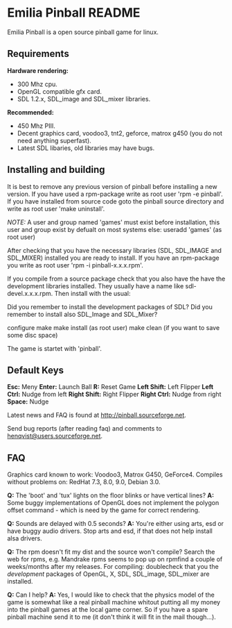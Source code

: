 # Emilia Pinball README


Emilia Pinball is a open source pinball game for linux.

## Requirements

**Hardware rendering:**
* 300 Mhz cpu.
* OpenGL compatible gfx card.
* SDL 1.2.x, SDL_image and SDL_mixer libraries.

**Recommended:**
* 450 Mhz PIII.
* Decent graphics card, voodoo3, tnt2, geforce, matrox g450 (you do not need anything superfast).
*  Latest SDL libaries, old libraries may have bugs.

## Installing and building

It is best to remove any previous version of pinball before installing a new 
version. If you have used a rpm-package write as root user 'rpm -e pinball'. 
If you have installed from source code goto the pinball source directory and 
write as root user 'make uninstall'.

_NOTE:_ A user and group named 'games' must exist before installation, this
user and group exist by defualt on most systems else:
useradd 'games' (as root user)

After checking that you have the necessary libraries (SDL, SDL_IMAGE and
SDL_MIXER) installed you are ready to install. If you have an rpm-package 
you write as root user 'rpm -i pinball-x.x.x.rpm'.

If you compile from a source package check that you also have the have the 
development libraries installed. They usually have a name like 
sdl-devel.x.x.x.rpm. Then install with the usual:

Did you remember to install the development packages of SDL? Did you remember
to install also SDL_Image and SDL_Mixer?

configure
make 
make install (as root user)
make clean (if you want to save some disc space)

The game is startet with 'pinball'.

## Default Keys

**Esc:** Meny
**Enter:** Launch Ball
**R:** Reset Game
**Left Shift:** Left Flipper
**Left Ctrl:** Nudge from left
**Right Shift:** Right Flipper
**Right Ctrl:** Nudge from right
**Space:** Nudge

Latest news and FAQ is found at http://pinball.sourceforge.net.

Send bug reports (after reading faq) and comments to
henqvist@users.sourceforge.net.

## FAQ

Graphics card known to work: Voodoo3, Matrox G450, GeForce4.
Compiles without problems on: RedHat 7.3, 8.0, 9.0, Debian 3.0.

**Q:** The 'boot' and 'tux' lights on the floor blinks or have vertical
lines?
**A:** Some buggy implementations of OpenGL does not implement the polygon
offset command - which is need by the game for correct rendering.

**Q:** Sounds are delayed with 0.5 seconds?
**A:** You're either using arts, esd or have buggy audio drivers. Stop
arts and esd, if that does not help install alsa drivers.

**Q:** The rpm doesn't fit my dist and the source won't compile?
Search the web for rpms, e.g. Mandrake rpms seems to pop up on
rpmfind a couple of weeks/months after my releases. For compiling:
doublecheck that you the _development_ packages of OpenGL, X, SDL,
SDL_image, SDL_mixer are installed.

**Q:** Can I help?
**A:** Yes, I would like to check that the physics model of the game is
somewhat like a real pinball machine whitout putting all my money into
the pinball games at the local game corner. So if you have a spare
pinball machine send it to me (it don't think it will fit in the
mail though...).
